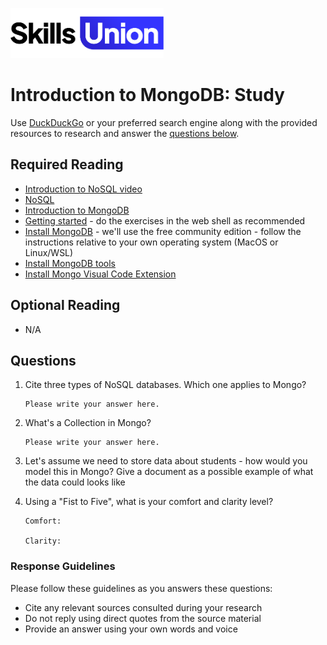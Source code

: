 [<img src="assets/images/su-logo.png" alt="Skills Union Logo" height="80px" />](https://www.skillsunion.com/)
# Introduction to MongoDB: Study

Use [DuckDuckGo](https://duckduckgo.com/) or your preferred search engine along with the provided resources to research and answer the [questions below](#questions).

## Required Reading

- [Introduction to NoSQL video](https://www.youtube.com/watch?v=0buKQHokLK8)
- [NoSQL](https://en.wikipedia.org/wiki/NoSQL)
- [Introduction to MongoDB](https://docs.mongodb.com/manual/introduction/)
- [Getting started](https://docs.mongodb.com/manual/tutorial/getting-started/) - do the exercises in the web shell as recommended
- [Install MongoDB](https://docs.mongodb.com/manual/installation/) - we'll use the free community edition - follow the instructions relative to your own operating system (MacOS or Linux/WSL)
- [Install MongoDB tools](https://docs.mongodb.com/database-tools/installation/installation/)
- [Install Mongo Visual Code Extension](https://marketplace.visualstudio.com/items?itemName=mongodb.mongodb-vscode)

## Optional Reading

- N/A


## Questions

1. Cite three types of NoSQL databases. Which one applies to Mongo?

    ```
    Please write your answer here.
    ```

1. What's a Collection in Mongo?

    ```
    Please write your answer here.
    ```

1. Let's assume we need to store data about students - how would you model this in Mongo? Give a document as a possible example of what the data could looks like

1. Using a "Fist to Five", what is your comfort and clarity level?

    ```
    Comfort: 

    Clarity: 
    ```

### Response Guidelines

Please follow these guidelines as you answers these questions:

- Cite any relevant sources consulted during your research
- Do not reply using direct quotes from the source material
- Provide an answer using your own words and voice
